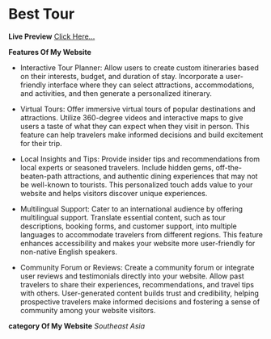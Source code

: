 # Best Tour

**Live Preview** [Click Here...](https://assignment9-6a740.web.app/)


**Features Of My Website**

* Interactive Tour Planner: Allow users to create custom itineraries based on their interests, budget, and duration of stay. Incorporate a user-friendly interface where they can select attractions, accommodations, and activities, and then generate a personalized itinerary.

* Virtual Tours: Offer immersive virtual tours of popular destinations and attractions. Utilize 360-degree videos and interactive maps to give users a taste of what they can expect when they visit in person. This feature can help travelers make informed decisions and build excitement for their trip.

* Local Insights and Tips: Provide insider tips and recommendations from local experts or seasoned travelers. Include hidden gems, off-the-beaten-path attractions, and authentic dining experiences that may not be well-known to tourists. This personalized touch adds value to your website and helps visitors discover unique experiences.

* Multilingual Support: Cater to an international audience by offering multilingual support. Translate essential content, such as tour descriptions, booking forms, and customer support, into multiple languages to accommodate travelers from different regions. This feature enhances accessibility and makes your website more user-friendly for non-native English speakers.

* Community Forum or Reviews: Create a community forum or integrate user reviews and testimonials directly into your website. Allow past travelers to share their experiences, recommendations, and travel tips with others. User-generated content builds trust and credibility, helping prospective travelers make informed decisions and fostering a sense of community among your website visitors.

**category Of My Website**
*Southeast Asia*